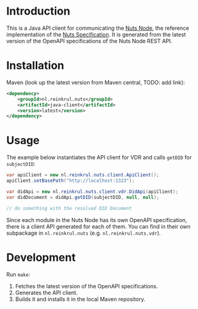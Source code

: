 # Introduction
This is a Java API client for communicating the [Nuts Node](https://github.com/nuts-foundation/nuts-node),
the reference implementation of the [Nuts Specification](https://nuts-foundation.gitbook.io/).
It is generated from the latest version of the OpenAPI specifications of the Nuts Node REST API.

# Installation
Maven (look up the latest version from Maven central, TODO: add link):

```xml
<dependency>
    <groupId>nl.reinkrul.nuts</groupId>
    <artifactId>java-client</artifactId>
    <version>latest</version>
</dependency>
```

# Usage
The example below instantiates the API client for VDR and calls `getDID` for `subjectDID`:
```java
var apiClient = new nl.reinkrul.nuts.client.ApiClient();
apiClient.setBasePath("http://localhost:1323");

var didApi = new nl.reinkrul.nuts.client.vdr.DidApi(apiClient);
var didDocument = didApi.getDID(subjectDID, null, null);

// do something with the resolved DID Document
```

Since each module in the Nuts Node has its own OpenAPI specification, there is a client API generated for each of them.
You can find in their own subpackage in `nl.reinkrul.nuts` (e.g. `nl.reinkrul.nuts.vdr`).

# Development

Run `make`:

1. Fetches the latest version of the OpenAPI specifications.
2. Generates the API client.
3. Builds it and installs it in the local Maven repository.